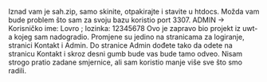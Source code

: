 Iznad vam je sah.zip, samo skinite, otpakirajte i stavite u htdocs. 
Možda vam bude problem što sam za svoju bazu koristio port 3307.
ADMIN -> Korisničko ime: Lovro ; lozinka: 12345678
Ovo je zapravo bio projekt iz uwt-a kojeg sam nadogradio.
Promjene su jedino na stranicama za logiranje, stranici Kontakt i Admin.
Do stranice Admin dođete tako da odete na stranicu Kontakt i skroz desni gumb bude vas bude tamo odveo.
Nisam strogo pratio zadane smjernice, ali sam koristio manje više sve što smo radili.
